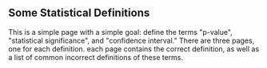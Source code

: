 ## Some Statistical Definitions

This is a simple page with a simple goal: define the terms "p-value", "statistical significance", and "confidence interval." There are three pages, one for each definition. each page contains the correct definition, as well as a list of common incorrect definitions of these terms.
